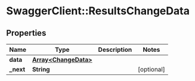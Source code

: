 # SwaggerClient::ResultsChangeData

## Properties
Name | Type | Description | Notes
------------ | ------------- | ------------- | -------------
**data** | [**Array&lt;ChangeData&gt;**](ChangeData.md) |  | 
**_next** | **String** |  | [optional] 


